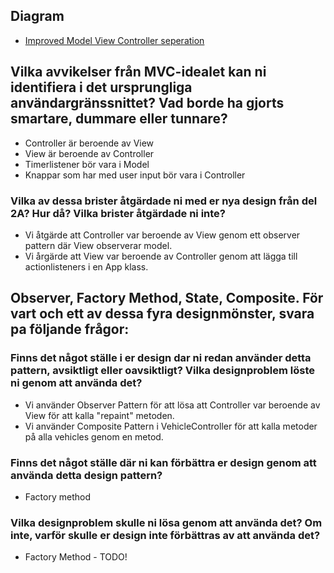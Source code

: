 ## Diagram
- [Improved Model View Controller seperation](https://viewer.diagrams.net/?tags=%7B%7D&highlight=0000ff&edit=_blank&layers=1&nav=1&title=diagram.drawio#R7V1Zk9q4Fv41VM19IOUd89jdSSeZ6Uw66Z5k5lFgAU6MzRjTSx7mt18ZW8ZYxxvIC6CqVKUtC4z1fUc6m44G6s3y5b2PVotPnoWdgSJZLwP17UBRVNnUyX9hy2vUomh63DL3bStqk3cND%2FYvHDdKcevGtvB6r2PgeU5gr%2FYbp57r4mmw14Z833ve7zbznP2nrtAcMw0PU%2BSwrd9tK1hEraYy2rV%2FwPZ8QZ8sG%2BPozhLRzvGbrBfI8p5TTeq7gXrje14Q%2FbV8ucFOOHp0XL5%2FfP3u3P003v%2F%2BZf0v%2Buv6j8c%2Fvw2jL7ut85HkFXzsBgd%2F9a%2Bfs9sP37Qff6%2Fub788S%2B%2BvJr8P449IT8jZxOP1DS%2FsqYNvPDfwPcfBfvzywSsd0fWzvXSQS66uZ6TXQ3xHItfIsecu%2BXtKfij5pHr9hP3AJmBcxTcCb0Vapwvbse7Qq7cJX2cdoOlPenW98Hz7F%2Fla5JBbMmkgt%2F0g5pVi7PV4CD8ZP9rHa9Lnno6RnDTdoXUQ95mSF0KrtT3Z%2FuCwyxL5c9u99oLAW9Iv8jauhS36dAq6tP0pvvczoVF4e2Y7zo3neP52aFQLYXM2TXqm7hhTE09m5E5FLGPMw%2FHDLykmx9i%2Bx94SB%2F4r6RLfHY5iLGNB1ePL5x3pZTNuW6QIr9JGFAvaPPnq5GlfiWAid05GLXmcou4%2FTtaA5xnA8wiEe49DDmGKiwJ8HY77Ok1h8kfqTXdNW2LXILnCkHwYzkL2MqToFfnzcftnludk4IMUpx08C3IZvV6hqe3O77Z93mq7lq%2Fxm4dNHvnszNmyaWFbFna3bAtQgCaJBK082w22Q6Nfk39kAG%2BkN%2FpAJz%2FohlzLu2vyL%2BzuB0RUCd2QveUTJmx%2FxiHji4i8CJZO%2FCfLx8KJopyPr%2Fs4l%2FEvy4c0%2FfaIUBd1HUT9KZre1hHwV76PXu9sMlyK4YRjFs9%2B5HIeJINztpxoCntdaQ%2F7P0Zf%2F%2FqhjX49GbJxu%2FLdO%2B3Th6EKizyyrBjg3%2F4XEeDJI98jQD4E5JHZsYBrDMYMko69VVPi6U4Gl%2FASmJcEsPDrKK6PIexvhzKDvcpirwI4O2iCnXtvbQe2F36%2FH%2FXN4N8PiGVJq4ax2ZQcQxhfh1YFWgsRPh5fueuJWjNyAJ746KeYpTlArLY4TcMQj3IgXhNs3rnE%2FBI4c8DZqDhVN4ezmYszMeAF0LyAHlc07JsDepwDNBmTNb7GlkD5eOtZbtF8BlGm%2FiMGZTLU2Bcoc0FZ61r%2F0uUclNc4eNz4E%2B%2BzK3Dm4AvrWgmjHpl8nGczAfTxQI%2B71sJkVWaww9Yc0ygNGaKFN%2Fdc5LzbtWZGZ9fnztt6O8LGHzgIXuMwDNoE3r5bBb%2FYwd8hagSO6OqfGMPw77cv6YtXeuFaV2GAj1xOHG%2F683Fhu1Hzre3ku6eLwiVrb%2BNPcQGi8bCHI1KIp48dFNhP%2BzHEggjJfcjUQRIdMWjMMOaFRiMh9CuISjzHQfwp%2FhEP1qp%2BQGgy1hlqiFjezhFYj2rVI3NGNjIH6XZQqEyms0m90JycCc0lEb4ehuZY38A2NBdpHtFyNPE8ByNXrEhpwT4qDFcFe25eeshYFF56nhBD0TYI4qac9LKUZyoKI4IjzMaBszhHnEuNRWFEcADabHHKzgFazQN6hbF1i6aB51OgLW8TjrWA%2BhCowQBcU1hvlsMv03feZ%2Fz1%2B%2FyL%2Fvjjx4%2BxMqThoa7MRaWOvUheOGVkhpf%2FpO%2FtPra9yrMzGRvTQutF8jbhxT0KQs2XtJDRkUz%2BZqgcC1hkBhbBE38jZ4N1m%2FeU6hALTq49O6JBvMQ9LWWYF30jV9tAZmehWx8t2blGGLG5Cakzc4qnYELqxNQ1vb6HpbrZKyeRKkoahdVgkrb0ZKcpUgl%2FQbtX1SrYvaN%2B2L0ym9gSGr5%2FR2sq9Qqd04Kalkzt0AU2mRKOsX9BzjWoTME%2Bjn8E1JyhBuzgxqCGfzKbcsxgK3wdx4EMZJ2CIDfm7FDyUhI3K4ssGWdt%2F2a1q5YwBwzilgWbncLf%2Buj5nuicjtBGT0IbHdONjPnbo5K2vRjMYbqoru%2Fron3eHiWziXupnTIfxVaZOpPbqDIxCxRUiIg8JrfHJ%2Fvje%2FvhVlqtrOfgw8vTrTodGrB%2Bai%2FRHH9Cqwj9D2i9CC9i7G8ctF6HQ6pIH8N%2BggTHkQBSXZsiAbxFEvL4CtWVK8iQ6gqBzEF1hTGGNFd1%2B65kSG685cpzyTuftQbbEtSQxtqUPOekgUkMdpeZBgYOT0tpYHomE6fBNLCi10yngU2RayNhs3SQBqZk3OEXmgYGEhW2QCbYutq%2B0%2BUEmqtXaSgU%2BF6mh4G%2FeAwHQpZEggX6TaNfNXOsOfThIh1L9CLQbxx9qIBDu%2BgD9oiwOXlCDBZwaDU3NC9lUOwV5Qdym0lksCDnVXEQe0X5oQwVcgBRVppCOa%2BQw6UXY%2BEEcPcJ3sqYwa63TiM4F1Qe1MsFbcPZRKfndLIn2JE6aPm5pY6kAyPv3zznyVM01rcoHEjNO5A0UziQcrmal5UT%2BPYy2rAgLEkmMa%2FiUpZMBKfjVhKpeHX1lfogd77vMLewmNilxBfp7jVTqLZYlIpC%2F%2F8YahczNE3lotD%2FpU%2FeE4LgF1pLB9UPKnIpsXfPV2nRWbfJkkwgZ21Lp%2BVMOXgGMyuzsC8Kic4uVsGG3CPYCLz54915ZEtnV6wQ7y0SAnD%2BgHcezJLVEYPliTnPyjZSV9gn3YV%2FjbrNSv1rlFUdb6bWjX0VZX8vNbv3OruVgO%2FWa3jbOVsprFUuj1qtCuCtcCckhYe%2BmdzEuiQ1pIweXUxSQz%2BquyIV9zeN4%2FqrRnH%2FcXH%2Fo4WskBLs4VukcTC6vpqEC%2Bw0GIzeMtIoLNcO%2FO0VLUmNHn13vparAgX8w60EeFvm%2FT4M%2B1%2BQ4%2B3IzK1kIjgdc9aA9guFBJhu%2FPBtH0IXrGBAcwzo3MA18qaAVRK%2BSKEfhS0EB7hyoHObF9g6GnHAsn2ywCUkeJtcCgZwZUDl%2FM7GKKBAFMiALAKtR6KsVtQEm4q0mgoAchhYO%2FtwRdfyXTnpsyn5NnMTay4hetE1%2FNChXu3CD%2BXRUPjPP5jRNf7QWV%2Ft4p%2BX2b%2Fdthwtn5kcG6HqN2HwV831bI4JudlWLBPEXNAAA6CzwtplgDjgsWOnX%2BfKYN7Jjxd5lGv7BIBOF2t3o5%2BUR4ALTbltnQMqUES7ZQ7kbem9rG2A7SOvda0CjvPcQJd2WHv72I%2B6Vv6M8gz8d%2B5miX0U%2Bfn3c%2FDzAwAikaGDylNVlxDqdz7fRAaD1Wj%2F%2FPz18cOZT2AVJyrj9PLsR6yG%2Bu7q4fHM8Ty2dNDp5dePWC304fNfZy%2B4rQPdeY7BiPU7fn8nBJo3zt1nEpisRIe14JJUknU2l%2BSSAw0H7uQ%2FgBdVcw%2BamwCgEFQGdJFhciTKekW9rakMk1GeZ9lJpRiINLKm4O88z0CW8gLNfjrJQDCgKQZ0nmkgq%2By03uaes0Fqw1myl7LdLWc%2FNssVfV3X265o26bot8v1XUTldfBj5bp066TRj62TWqaYhBy%2FQN6%2Brmz%2Fkm1pamH3ZnaByVqnvJcP473Sk72W4HkdekVS86%2B3dxCp5cy5tXJcvCqPpdn%2BQ6WY1bpS2L8pWmuC1t3Quh8biGWjJqsz%2FbWSLbtqztkqDbO6043xF8JqsF9PWG3WZHWmv6aVsFo7rr9esjF%2BJBf2P1pqZPefL%2FLn5ezfxVQeLW7lj7o0GUqdyswbSdqXG0MzCiWnXpkTUEbC77vHvk1GLoxcN1FQgppLXQtEVnnR6ikvdJN9rvIiFfbfJ2z5p5s7gAss5kH9ZbWo3%2FMqQPuSWSYJFYTpcMEAx1yquKBIvZCfbHnEIU3WyBMIRpkf853BYR4fUhi%2BrQpAHObrMjd7K4SkB6O3X%2F4dPBeYxl1qYb5eoFV4d%2Bq5Lo6qbndT42wbfrlG05%2Fz7ePpUeMWnqHNNltt%2FwjyXXtp1lkSKApjcLdoaTvhMz9g5wmH%2FeIbaaddeM0%2BiOVkNSJzUcWrEhVkBqVc76bOUcnUycydNT%2BgG%2FqA51wLy90hdQR7I3eHahVCXpuT11FPxbVE9R%2By8lqk%2FHOTv0N09t7In5Cj5uSIVsXsmyCpJU6foWoc%2BwltPOIqeUU4pFIArlarQRhxVuUd7GLzwABKb5oR8aDCRgbM0rFpaYy8kzumMlENo7YUVd9uoJvZaRvas0Y7pZMLRhnvTLX9BkomEpC4mLrdbwBSXBxLk29kF84JR%2B1AgLjGIZMN%2FMF5eUxLMiAXtEVuP0G1IaxVIG0NwppH0hJcrLnT0AaN7NU1zNRx2jIbSm8kSS0xz7ZX2YgGB8db85pcnzM%2FDEXPrJR6STSEJgvlfKAZvUyFdnxXP33p82SNfSLUQn3r4vglmuKXLI9KNeXovM5fgnmtMLzerCzyyLNep%2Bse0FI8JfRyZyj4k4FTa09grT70dOM2Vlt6VEX5mRb9CBiMFXhuqnyKRM3%2BWkm68UgbFfVvaDFnDZRogRYnJHa0RJvZHDGp4pJ5CUt0XtVB1wvs2StVLc%2B78BCfFduozMverNh5laaQZVHkBfD8gW%2BzuAMMPKuYR%2BcKrHFwsyDTGbYE7vxxb7PWA4w7dKpMKPALtM7gPvE8B6Pz2wfaEfStln8oSlJIQf8ere%2BJ6ukIpbRG2A9hczYdAGE%2FY2riyaxBNXaoMnsLWEqB3vnDzkvradgPJDcdihS7%2FyOXU0Iin1Ai9I1K0bwWnwB4k7pzZjNc2YxWODtwDwM2Np9RJSoD%2BRytH1a266Yg%2Fz1pEEgfgDSkrbaLNKu1xEjfhXHzHc7xpUD5AJQh3bRdlPMOwiE4Xy3JGAQJ0HQzkUCZixraKswyZHpmsLzYDB1OIEMlxRpK0YFFGfQr7cyNJOHwtyoK2v%2BErB9Ig4pTul5gHhzFA4XlQXSIhTA7T8jszGRDa1A0A6KVfFbZpiDBNbaqnjA760xqSnU69sbuZFOM%2FxvEZzRdb4i8uzuDhF4LqA%2BBunvDkw3lR1B7K4E0T6Q7Nz4VKKtcWCVcQa5sezZlloBHaV%2FvaaTCMmmHCnLFqb0x00RlV%2FEY1ywThJlyGmZKNjqmQlleEMdUeurf%2BdopKnu4lLBT6kxxyXRxOnaKCtum88QLFyOemwUggD4RKwUWbgK0MFJ4At25kaLDEr09HFJAzRPq7sNkBhsNDbEONv7E%2B%2BwKtLmiXTVe1hzaSgHas5mAmyvc0Fk87cINJ7Q49iy4xpZAmyvaZtf6mQF7kclIY1%2FAzdvskrrW0gw4PoQsK7atBeBcAW%2BzRgkMOJvlEALu4yUZcYF5I76VrhU26usT8aIGUTbbqzQFg5y3PTInUlAcM6I3btKxhRtlcJXvkhPxpUOpM664KIwKXP%2FHLQr9K3I6OOhsm%2Fgwj6TM8BtJUgbFVTJOsUTqEfW3uNT%2FgElU9fTAnpTbGtc8aC3bv%2BycNVMt6N5MsWLjkIMZzkSOQZk4ReFuUY7hgyfME5PjTJ0dc1wsxkbvxZimIvdIjA%2BsV8WWliwvWiXEmI8Yq6clxrKi7Ze%2FLDnrzqC%2FG%2BzekGDKvRPMg9bXvbX1DPXjrlVhutPiVGRvON5fE3W5eA3N9peLRVUzi7o3JKqsi6tjUZUPEtU34aHmGVVYEyKboyhwlmOa0HsycizLtXRhpv%2BwRJJ1aXRU%2Fzj9rFnJV09Z8i9CdjmLKU0Y5ix97DrGLJP735BzfGx9Kc6cU6uqZWJccoCPVnKKaM6LNSumh5yd3kNduuZ56kK%2BD5BvQJ3u8dF2QzVbUtco9iyzHygW16Fi6AX968orufQ9L0h399Fq8cmzcNjj%2Fw%3D%3D)

## Vilka avvikelser från MVC-idealet kan ni identifiera i det ursprungliga användargränssnittet? Vad borde ha gjorts smartare, dummare eller tunnare?
- Controller är beroende av View
- View är beroende av Controller
- Timerlistener bör vara i Model
- Knappar som har med user input bör vara i Controller

### Vilka av dessa brister åtgärdade ni med er nya design från del 2A? Hur då? Vilka brister åtgärdade ni inte?
- Vi åtgärde att Controller var beroende av View genom ett observer pattern där View observerar model.
- Vi årgärde att View var beroende av Controller genom att lägga till actionlisteners i en App klass.

## Observer, Factory Method, State, Composite. För vart och ett av dessa fyra designmönster, svara pa följande frågor:

### Finns det något ställe i er design dar ni redan använder detta pattern, avsiktligt eller oavsiktligt? Vilka designproblem löste ni genom att använda det?
- Vi använder Observer Pattern för att lösa att Controller var beroende av View för att kalla "repaint" metoden.
- Vi använder Composite Pattern i VehicleController för att kalla metoder på alla vehicles genom en metod. 

### Finns det något ställe där ni kan förbättra er design genom att använda detta design pattern? 
- Factory method 

### Vilka designproblem skulle ni lösa genom att använda det? Om inte, varför skulle er design inte förbättras av att använda det?
- Factory Method - TODO! 
